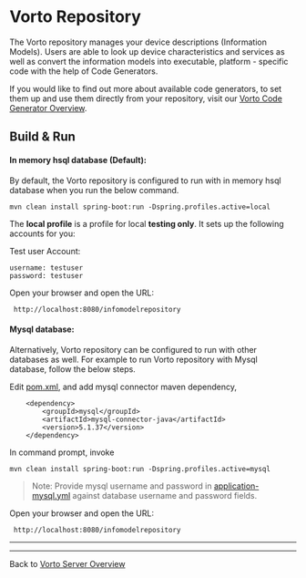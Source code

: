 # Vorto Repository

The Vorto repository manages your device descriptions (Information Models). Users are able to look up device characteristics and services as well as convert the information models into executable, platform - specific code with the help of Code Generators. 

If you would like to find out more about available code generators, to set them up and use them directly from your repository, visit our [Vorto Code Generator Overview](../../generators/Readme.md).

## Build & Run

#### In memory hsql database (Default):

By default, the Vorto repository is configured to run with in memory hsql database when you run the below command.  

	mvn clean install spring-boot:run -Dspring.profiles.active=local


The **local profile** is a profile for local **testing only**. It sets up the following accounts for you:

Test user Account:

	username: testuser
	password: testuser
 

Open your browser and open the URL:

	 http://localhost:8080/infomodelrepository 
 
#### Mysql database: 
Alternatively, Vorto repository can be configured to run with other databases as well. 
For example to run Vorto repository with Mysql database, follow the below steps. 

Edit [pom.xml](../pom.xml), and add mysql connector maven dependency,

		<dependency>
			<groupId>mysql</groupId>
			<artifactId>mysql-connector-java</artifactId>
			<version>5.1.37</version>
		</dependency>

In command prompt, invoke 

	mvn clean install spring-boot:run -Dspring.profiles.active=mysql
  

> Note: Provide mysql username and password in [application-mysql.yml](src/main/resources/application-mysql.yml) against database username and password fields.

Open your browser and open the URL:

	 http://localhost:8080/infomodelrepository 



----------
----------
Back to [Vorto Server Overview](../../Readme.md)

